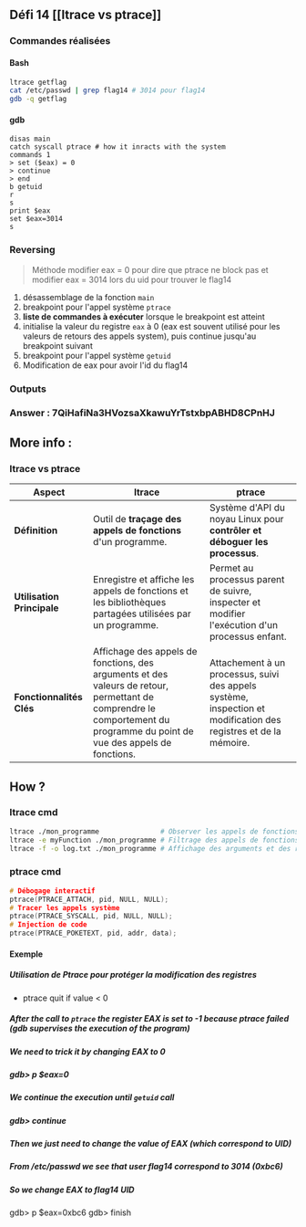 ## Défi 14  [[ltrace vs ptrace]]

### Commandes réalisées
#### Bash
```bash
ltrace getflag
cat /etc/passwd | grep flag14 # 3014 pour flag14
gdb -q getflag 
```
#### gdb
```gdb
disas main 
catch syscall ptrace # how it inracts with the system 
commands 1
> set ($eax) = 0
> continue
> end
b getuid
r
s
print $eax
set $eax=3014
s
```

### Reversing
> Méthode modifier eax = 0 pour dire que ptrace ne block pas et modifier eax = 3014 lors du uid pour trouver le flag14
1.  désassemblage de la fonction `main`
2.  breakpoint pour l'appel système `ptrace`
3.  **liste de commandes à exécuter** lorsque le breakpoint est atteint
4.  initialise la valeur du registre `eax` à 0 (eax est souvent utilisé pour les valeurs de retours des appels system), puis continue jusqu'au breakpoint suivant
5. breakpoint pour l'appel système `getuid`
6. Modification de eax pour avoir l'id du flag14

### Outputs

### Answer : 7QiHafiNa3HVozsaXkawuYrTstxbpABHD8CPnHJ


## More info :

### ltrace vs ptrace
| Aspect                     | ltrace                                                                                                                                                                    | ptrace                                                                                                           |
| -------------------------- | ------------------------------------------------------------------------------------------------------------------------------------------------------------------------- | ---------------------------------------------------------------------------------------------------------------- |
| **Définition**             | Outil de **traçage des appels de fonctions** d'un programme.                                                                                                              | Système d'API du noyau Linux pour **contrôler et déboguer les processus**.                                       |
| **Utilisation Principale** | Enregistre et affiche les appels de fonctions et les bibliothèques partagées utilisées par un programme.                                                                  | Permet au processus parent de suivre, inspecter et modifier l'exécution d'un processus enfant.                   |
| **Fonctionnalités Clés**   | Affichage des appels de fonctions, des arguments et des valeurs de retour, permettant de comprendre le comportement du programme du point de vue des appels de fonctions. | Attachement à un processus, suivi des appels système, inspection et modification des registres et de la mémoire. |
## How ?

### ltrace cmd
``` bash
ltrace ./mon_programme               # Observer les appels de fonctions
ltrace -e myFunction ./mon_programme # Filtrage des appels de fonctions
ltrace -f -o log.txt ./mon_programme # Affichage des arguments et des retours
```
### ptrace cmd
```C
# Débogage interactif
ptrace(PTRACE_ATTACH, pid, NULL, NULL);
# Tracer les appels système
ptrace(PTRACE_SYSCALL, pid, NULL, NULL);
# Injection de code
ptrace(PTRACE_POKETEXT, pid, addr, data);
```

#### Exemple 
##### Utilisation de Ptrace pour protéger la modification des registres
* ptrace quit if value < 0

##### After the call to `ptrace` the register EAX is set to -1 because ptrace failed (gdb supervises the execution of the program)
##### We need to trick it by changing EAX to 0

##### gdb> p $eax=0

##### We continue the execution until `getuid` call

##### gdb> continue

##### Then we just need to change the value of EAX (which correspond to UID)
##### From /etc/passwd we see that user flag14 correspond to 3014 (0xbc6)
##### So we change EAX to flag14 UID

gdb> p $eax=0xbc6
gdb> finish